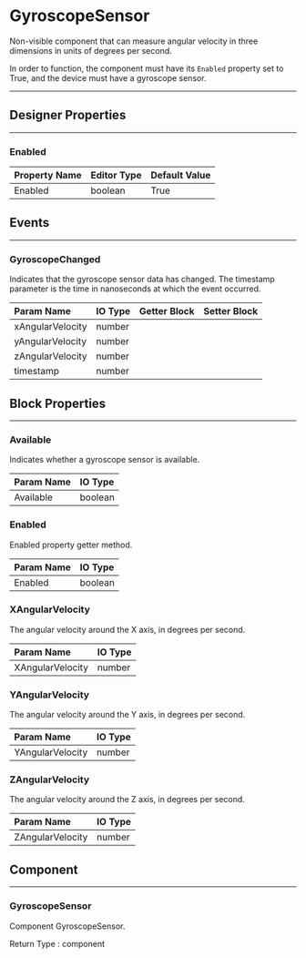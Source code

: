 <!--
  Copyright © 2021-2021 Quantonium, All rights reserved
  Released under the GPL License, Version 3.0
-->

# GyroscopeSensor

Non-visible component that can measure angular velocity in three dimensions in units of degrees per second.

In order to function, the component must have its `Enabled` property set to True, and the device must have a gyroscope sensor.

---

## Designer Properties

---

### Enabled

| Property Name | Editor Type | Default Value |
| :------------ | :---------- | :------------ |
| Enabled       | boolean     | True          |

## Events

---

### GyroscopeChanged

<div block-type = "component_event" component-selector = "GyroscopeSensor" event-selector = "GyroscopeChanged" id = "gyroscopesensor-gyroscopechanged"></div>

Indicates that the gyroscope sensor data has changed. The timestamp parameter is the time in nanoseconds at which the event occurred.

| Param Name       | IO Type                            | Getter Block                                                                                                                          | Setter Block                                                                                                                          |
| :--------------- | :--------------------------------- | :------------------------------------------------------------------------------------------------------------------------------------ | :------------------------------------------------------------------------------------------------------------------------------------ |
| xAngularVelocity | <span class="number">number</span> | <div block-type = "getter" variable-name = xAngularVelocity id = "param-get-gyroscopesensor-gyroscopechanged-xangularvelocity"></div> | <div block-type = "setter" variable-name = xAngularVelocity id = "param-set-gyroscopesensor-gyroscopechanged-xangularvelocity"></div> |
| yAngularVelocity | <span class="number">number</span> | <div block-type = "getter" variable-name = yAngularVelocity id = "param-get-gyroscopesensor-gyroscopechanged-yangularvelocity"></div> | <div block-type = "setter" variable-name = yAngularVelocity id = "param-set-gyroscopesensor-gyroscopechanged-yangularvelocity"></div> |
| zAngularVelocity | <span class="number">number</span> | <div block-type = "getter" variable-name = zAngularVelocity id = "param-get-gyroscopesensor-gyroscopechanged-zangularvelocity"></div> | <div block-type = "setter" variable-name = zAngularVelocity id = "param-set-gyroscopesensor-gyroscopechanged-zangularvelocity"></div> |
| timestamp        | <span class="number">number</span> | <div block-type = "getter" variable-name = timestamp id = "param-get-gyroscopesensor-gyroscopechanged-timestamp"></div>               | <div block-type = "setter" variable-name = timestamp id = "param-set-gyroscopesensor-gyroscopechanged-timestamp"></div>               |

## Block Properties

---

### Available

<div block-type = "component_set_get" component-selector = "GyroscopeSensor" property-selector = "Available" property-type = "get" id = "get-gyroscopesensor-available"></div>

Indicates whether a gyroscope sensor is available.

| Param Name | IO Type                              |
| :--------- | :----------------------------------- |
| Available  | <span class="boolean">boolean</span> |

### Enabled

<div block-type = "component_set_get" component-selector = "GyroscopeSensor" property-selector = "Enabled" property-type = "get" id = "get-gyroscopesensor-enabled"></div>

<div block-type = "component_set_get" component-selector = "GyroscopeSensor" property-selector = "Enabled" property-type = "set" id = "set-gyroscopesensor-enabled"></div>

Enabled property getter method.

| Param Name | IO Type                              |
| :--------- | :----------------------------------- |
| Enabled    | <span class="boolean">boolean</span> |

### XAngularVelocity

<div block-type = "component_set_get" component-selector = "GyroscopeSensor" property-selector = "XAngularVelocity" property-type = "get" id = "get-gyroscopesensor-xangularvelocity"></div>

The angular velocity around the X axis, in degrees per second.

| Param Name       | IO Type                            |
| :--------------- | :--------------------------------- |
| XAngularVelocity | <span class="number">number</span> |

### YAngularVelocity

<div block-type = "component_set_get" component-selector = "GyroscopeSensor" property-selector = "YAngularVelocity" property-type = "get" id = "get-gyroscopesensor-yangularvelocity"></div>

The angular velocity around the Y axis, in degrees per second.

| Param Name       | IO Type                            |
| :--------------- | :--------------------------------- |
| YAngularVelocity | <span class="number">number</span> |

### ZAngularVelocity

<div block-type = "component_set_get" component-selector = "GyroscopeSensor" property-selector = "ZAngularVelocity" property-type = "get" id = "get-gyroscopesensor-zangularvelocity"></div>

The angular velocity around the Z axis, in degrees per second.

| Param Name       | IO Type                            |
| :--------------- | :--------------------------------- |
| ZAngularVelocity | <span class="number">number</span> |

## Component

---

### GyroscopeSensor

<div block-type = "component_component_block" component-selector = "GyroscopeSensor" id = "component-gyroscopesensor"></div>

Component GyroscopeSensor.

Return Type : <span class="component">component</span>

